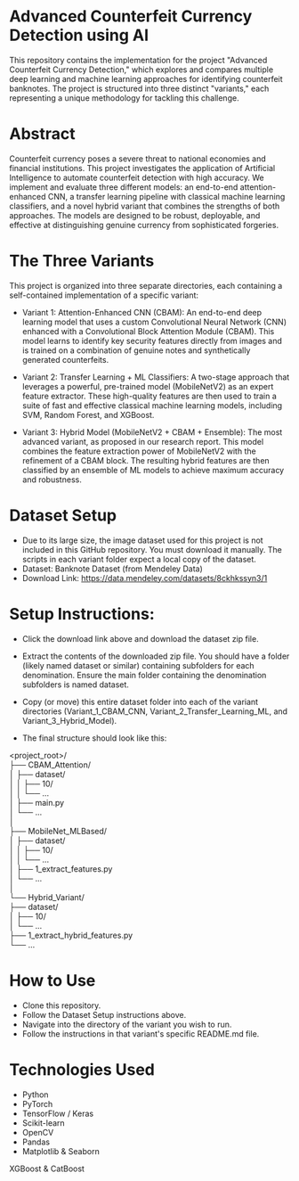 # Advanced Counterfeit Currency Detection using AI
This repository contains the implementation for the project "Advanced Counterfeit Currency Detection," which explores and compares multiple deep learning and machine learning approaches for identifying counterfeit banknotes. The project is structured into three distinct "variants," each representing a unique methodology for tackling this challenge.

# Abstract
Counterfeit currency poses a severe threat to national economies and financial institutions. This project investigates the application of Artificial Intelligence to automate counterfeit detection with high accuracy. We implement and evaluate three different models: an end-to-end attention-enhanced CNN, a transfer learning pipeline with classical machine learning classifiers, and a novel hybrid variant that combines the strengths of both approaches. The models are designed to be robust, deployable, and effective at distinguishing genuine currency from sophisticated forgeries.

# The Three Variants
This project is organized into three separate directories, each containing a self-contained implementation of a specific variant:

- Variant 1: Attention-Enhanced CNN (CBAM): An end-to-end deep learning model that uses a custom Convolutional Neural Network (CNN) enhanced with a Convolutional Block Attention Module (CBAM). This model learns to identify key security features directly from images and is trained on a combination of genuine notes and synthetically generated counterfeits.

- Variant 2: Transfer Learning + ML Classifiers: A two-stage approach that leverages a powerful, pre-trained model (MobileNetV2) as an expert feature extractor. These high-quality features are then used to train a suite of fast and effective classical machine learning models, including SVM, Random Forest, and XGBoost.

- Variant 3: Hybrid Model (MobileNetV2 + CBAM + Ensemble): The most advanced variant, as proposed in our research report. This model combines the feature extraction power of MobileNetV2 with the refinement of a CBAM block. The resulting hybrid features are then classified by an ensemble of ML models to achieve maximum accuracy and robustness.

# Dataset Setup 
- Due to its large size, the image dataset used for this project is not included in this GitHub repository. You must download it manually. The scripts in each variant folder expect a local copy of the dataset.
- Dataset: Banknote Dataset (from Mendeley Data)
- Download Link: https://data.mendeley.com/datasets/8ckhkssyn3/1

# Setup Instructions:
- Click the download link above and download the dataset zip file.

- Extract the contents of the downloaded zip file. You should have a folder (likely named dataset or similar) containing subfolders for each denomination. Ensure the main folder containing the denomination subfolders is named dataset.

- Copy (or move) this entire dataset folder into each of the variant directories (Variant_1_CBAM_CNN, Variant_2_Transfer_Learning_ML, and Variant_3_Hybrid_Model).

- The final structure should look like this:

<project_root>/ <br>
├── CBAM_Attention/  <br>
│   ├── dataset/  <br>
│   │   ├── 10/  <br>
│   │   └── ...  <br>
│   ├── main.py  <br>
│   └── ...  <br>
│  <br>
├── MobileNet_MLBased/  <br>
│   ├── dataset/  <br>
│   │   ├── 10/  <br>
│   │   └── ...  <br>
│   ├── 1_extract_features.py  <br>
│   └── ...  <br>
│  <br>
└── Hybrid_Variant/  <br>
    ├── dataset/  <br>
    │   ├── 10/  <br>
    │   └── ...  <br>
    ├── 1_extract_hybrid_features.py  <br>
    └── ...  <br>


# How to Use

- Clone this repository.
- Follow the Dataset Setup instructions above.
- Navigate into the directory of the variant you wish to run.
- Follow the instructions in that variant's specific README.md file.


# Technologies Used

- Python
- PyTorch
- TensorFlow / Keras
- Scikit-learn
- OpenCV
- Pandas
- Matplotlib & Seaborn

XGBoost & CatBoost
